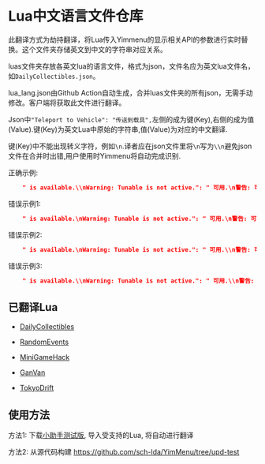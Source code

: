 # Lua中文语言文件仓库

此翻译方式为劫持翻译，将Lua传入Yimmenu的显示相关API的参数进行实时替换。这个文件夹存储英文到中文的字符串对应关系。

luas文件夹存放各英文lua的语言文件，格式为json，文件名应为英文lua文件名，如`DailyCollectibles.json`。

lua_lang.json由Github Action自动生成，合并luas文件夹的所有json，无需手动修改。客户端将获取此文件进行翻译。

Json中`"Teleport to Vehicle": "传送到载具",`左侧的成为键(Key),右侧的成为值(Value).键(Key)为英文Lua中原始的字符串,值(Value)为对应的中文翻译.

键(Key)中不能出现转义字符，例如`\n`.译者应在json文件里将`\n`写为`\\n`避免json文件在合并时出错,用户使用时Yimmenu将自动完成识别.

正确示例:
```json
    " is available.\\nWarning: Tunable is not active.": " 可用.\n警告: 可调整项未激活.",
```
错误示例1:
```json
    " is available.\nWarning: Tunable is not active.": " 可用.\n警告: 可调整项未激活.",
```
错误示例2:
```json
    " is available.\nWarning: Tunable is not active.": " 可用.\\n警告: 可调整项未激活.",
```
错误示例3:
```json
    " is available.\\nWarning: Tunable is not active.": " 可用.\\n警告: 可调整项未激活.",
```

## 已翻译Lua

- [DailyCollectibles](https://github.com/YimMenu-Lua/DailyCollectibles)

- [RandomEvents](https://github.com/YimMenu-Lua/RandomEvents)

- [MiniGameHack](https://github.com/YimMenu-Lua/MiniGameHack)

- [GanVan](https://github.com/YimMenu-Lua/GunVan)

- [TokyoDrift](https://github.com/YimMenu-Lua/TokyoDrift)

## 使用方法

方法1: 下载[小助手测试版](https://github.com/sch-lda/yctest2/releases/tag/CI), 导入受支持的Lua, 将自动进行翻译

方法2: 从源代码构建 https://github.com/sch-lda/YimMenu/tree/upd-test